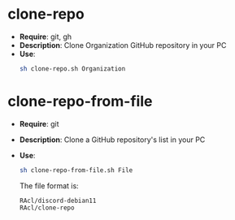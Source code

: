 # clone-repo
- **Require**: git, gh
- **Description**: Clone Organization GitHub repository in your PC
- **Use**: 
  ```bash
  sh clone-repo.sh Organization
  ```

# clone-repo-from-file
- **Require**: git
- **Description**: Clone a GitHub repository's list in your PC
- **Use**: 
  ```bash
  sh clone-repo-from-file.sh File
  ```

  The file format is:
  ```
  RAcl/discord-debian11
  RAcl/clone-repo
  ```